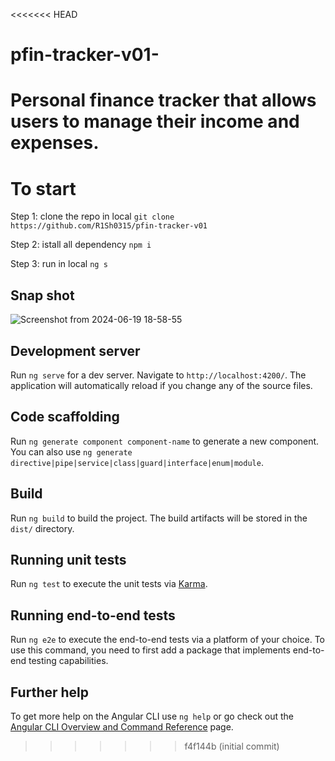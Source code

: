 <<<<<<< HEAD
# pfin-tracker-v01-
Personal finance tracker that allows users to manage their income and expenses.
=======
# To start
Step 1: clone the repo in local 
`git clone https://github.com/R1Sh0315/pfin-tracker-v01`

Step 2: istall all dependency
`npm i`

Step 3: run in local
`ng s`

## Snap shot
![Screenshot from 2024-06-19 18-58-55](https://github.com/R1Sh0315/pfin-tracker-v01/assets/52277260/4e585294-fc43-433c-b858-60e9cacb2c5a)


## Development server

Run `ng serve` for a dev server. Navigate to `http://localhost:4200/`. The application will automatically reload if you change any of the source files.

## Code scaffolding

Run `ng generate component component-name` to generate a new component. You can also use `ng generate directive|pipe|service|class|guard|interface|enum|module`.

## Build

Run `ng build` to build the project. The build artifacts will be stored in the `dist/` directory.

## Running unit tests

Run `ng test` to execute the unit tests via [Karma](https://karma-runner.github.io).

## Running end-to-end tests

Run `ng e2e` to execute the end-to-end tests via a platform of your choice. To use this command, you need to first add a package that implements end-to-end testing capabilities.

## Further help

To get more help on the Angular CLI use `ng help` or go check out the [Angular CLI Overview and Command Reference](https://angular.io/cli) page.
>>>>>>> f4f144b (initial commit)
